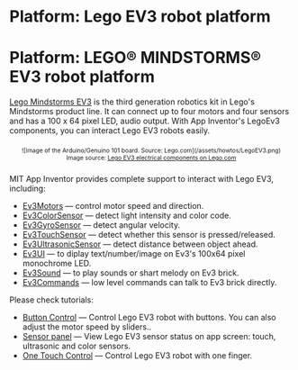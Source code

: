 # Platform: Lego EV3 robot platform
# Platform: LEGO® MINDSTORMS® EV3 robot platform

<a href="https://www.lego.com/en-us/mindstorms/about-ev3" target="_blank">Lego Mindstorms EV3</a> is the third generation robotics kit in Lego's Mindstorms product line. It can connect up to four motors and four sensors and has a 100 x 64 pixel LED, audio output. 
With App Inventor's LegoEv3 components, you can interact Lego EV3 robots easily.

<div style="text-align: center; font-size: 75%; margin: 16pt 0;">
![Image of the Arduino/Genuino 101 board. Source: Lego.com](/assets/howtos/LegoEV3.png)
<br>
Image source: <a href="https://www.lego.com/en-us/mindstorms/about-ev3" target="_blank">Lego EV3 electrical components on Lego.com</a>
</div>

MIT App Inventor provides complete support to interact with Lego EV3, including:
* [Ev3Motors](http://ai2.appinventor.mit.edu/reference/components/legomindstorms.html#Ev3Motors) &mdash; control motor speed and direction.
* [Ev3ColorSensor](http://ai2.appinventor.mit.edu/reference/components/legomindstorms.html#Ev3ColorSensor) &mdash; detect light intensity and color code.
* [Ev3GyroSensor](http://ai2.appinventor.mit.edu/reference/components/legomindstorms.html#Ev3GyroSensor) &mdash; detect angular velocity.
* [Ev3TouchSensor](http://ai2.appinventor.mit.edu/reference/components/legomindstorms.html#Ev3TouchSensor) &mdash; detect whether this sensor is pressed/released.
* [Ev3UltrasonicSensor](http://ai2.appinventor.mit.edu/reference/components/legomindstorms.html#Ev3UltrasonicSensor) &mdash; detect distance between object ahead.
* [Ev3UI](http://ai2.appinventor.mit.edu/reference/components/legomindstorms.html#Ev3UI) &mdash; to diplay text/number/image on Ev3's 100x64 pixel monochrome LED.
* [Ev3Sound](http://ai2.appinventor.mit.edu/reference/components/legomindstorms.html#Ev3Sound) &mdash; to play sounds or shart melody on Ev3 brick.
* [Ev3Commands](http://ai2.appinventor.mit.edu/reference/components/legomindstorms.html#Ev3Commands) &mdash; low level commands can talk to Ev3 brick directly.

Please check tutorials:

* [Button Control](assets/howtos/MIT_App_Inventor_EV3_ButtonControl.pdf) &mdash; Control Lego EV3 robot with buttons. You can also adjust the motor speed by sliders..
* [Sensor panel](assets/howtos/MIT_App_Invento_EV3_SensorPanel.pdf) &mdash; View Lego EV3 sensor status on app screen: touch, ultrasonic and color sensors.
* [One Touch Control](assets/howtos/MIT_App_Invento_EV3_OneTouchControl.pdf) &mdash; Control Lego EV3 robot with one finger.